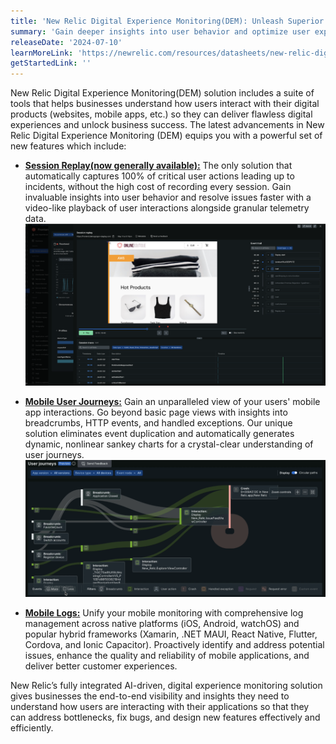 ```yaml
---
title: 'New Relic Digital Experience Monitoring(DEM): Unleash Superior Customer Experiences and Business Growth'
summary: 'Gain deeper insights into user behavior and optimize user experience with New Relic’s fully integrated AI-driven DEM capabilities'
releaseDate: '2024-07-10'
learnMoreLink: 'https://newrelic.com/resources/datasheets/new-relic-digital-experience-monitoring'
getStartedLink: ''
---
```


New Relic Digital Experience Monitoring(DEM) solution includes a suite of tools that helps businesses understand how users interact with their digital products (websites, mobile apps, etc.) so they can deliver flawless digital experiences and unlock business success. The latest advancements in New Relic Digital Experience Monitoring (DEM) equips you with a powerful set of new features which include:

* **[Session Replay(now generally available):](https://newrelic.com/blog/how-to-relic/debugging-front-end-issues-with-session-replay)** The only solution that automatically captures 100% of critical user actions leading up to incidents, without the high cost of recording every session. Gain invaluable insights into user behavior and resolve issues faster with a video-like playback of user interactions alongside granular telemetry data.
 ![session replay](./images/sessionreplay.png "Session replay")


* **[Mobile User Journeys:](https://www.youtube.com/watch?v=IdOimfLcanA&pp=ygUebW9iaWxlIHVzZXIgam91cm5leXMgbmV3IHJlbGlj)** Gain an unparalleled view of your users' mobile app interactions. Go beyond basic page views with insights into breadcrumbs, HTTP events, and handled exceptions. Our unique solution eliminates event duplication and automatically generates dynamic, nonlinear sankey charts for a crystal-clear understanding of user journeys.
![Mobile user journeys](./images/muj.png "Mobile User journeys")

* **[Mobile Logs:](https://newrelic.com/platform/log-management)** Unify your mobile monitoring with comprehensive log management across native platforms (iOS, Android, watchOS) and popular hybrid frameworks (Xamarin, .NET MAUI, React Native, Flutter, Cordova, and Ionic Capacitor). Proactively identify and address potential issues, enhance the quality and reliability of mobile applications, and deliver better customer experiences. 


New Relic’s fully integrated AI-driven, digital experience monitoring solution gives businesses the end-to-end visibility and insights they need to understand how users are interacting with their applications so that they can address bottlenecks, fix bugs, and design new features effectively and efficiently. 






 





